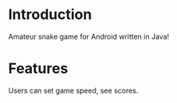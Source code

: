 # Introduction 
Amateur snake game for Android written in Java! 

# Features
Users can set game speed, see scores.

